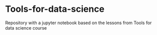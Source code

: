 # Tools-for-data-science
Repository with a jupyter notebook based on the lessons from Tools for data science course
